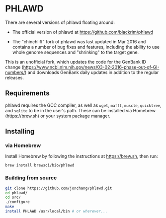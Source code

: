 # PHLAWD

There are several versions of phlawd floating around:

* The official version of phlawd at https://github.com/blackrim/phlawd

* The "chinchliff" fork of phlawd was last updated in Mar 2016 and contains a number of bug fixes and features, including the ability to use whole genome sequences and "shrinking" to the target gene.

This is an unofficial fork, which updates the code for the GenBank ID change (https://www.ncbi.nlm.nih.gov/news/03-02-2016-phase-out-of-GI-numbers/) and downloads GenBank daily updates in addition to the regular releases.

## Requirements

phlawd requires the GCC compiler, as well as `wget`, `mafft`, `muscle`, `quicktree`, and `sqlite` to be in the user's path. These can be installed via Homebrew (https://brew.sh) or your system package manager.

## Installing

### via Homebrew

Install Homebrew by following the instructions at <https://brew.sh>, then run:

```
brew install brewsci/bio/phlawd
```

### Building from source

```bash
git clone https://github.com/jonchang/phlawd.git
cd phlawd/
cd src/
./configure
make
install PHLAWD /usr/local/bin # or wherever...
```
